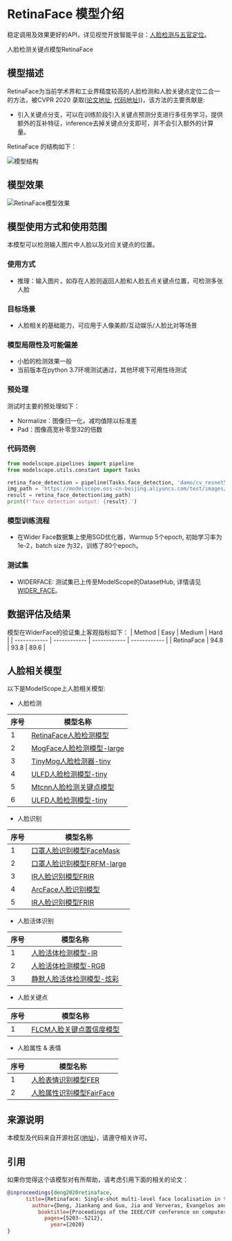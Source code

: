 
# RetinaFace 模型介绍
稳定调用及效果更好的API，详见视觉开放智能平台：[人脸检测与五官定位](https://vision.aliyun.com/experience/detail?tagName=facebody&children=DetectFace&spm=a2cio.27993362)。

人脸检测关键点模型RetinaFace


## 模型描述

RetinaFace为当前学术界和工业界精度较高的人脸检测和人脸关键点定位二合一的方法，被CVPR 2020 录取([论文地址](https://arxiv.org/abs/1905.00641), [代码地址](https://github.com/biubug6/Pytorch_Retinaface)))，该方法的主要贡献是:
- 引入关键点分支，可以在训练阶段引入关键点预测分支进行多任务学习，提供额外的互补特征，inference去掉关键点分支即可，并不会引入额外的计算量。


RetinaFace 的结构如下：

![模型结构](RetinaFace.jpg)


## 模型效果
![RetinaFace模型效果](result.png)

## 模型使用方式和使用范围
本模型可以检测输入图片中人脸以及对应关键点的位置。

### 使用方式
- 推理：输入图片，如存在人脸则返回人脸和人脸五点关键点位置，可检测多张人脸

### 目标场景
- 人脸相关的基础能力，可应用于人像美颜/互动娱乐/人脸比对等场景

### 模型局限性及可能偏差
- 小脸的检测效果一般
- 当前版本在python 3.7环境测试通过，其他环境下可用性待测试

### 预处理
测试时主要的预处理如下：
- Normalize：图像归一化，减均值除以标准差
- Pad：图像高宽补零至32的倍数

### 代码范例
```python
from modelscope.pipelines import pipeline
from modelscope.utils.constant import Tasks

retina_face_detection = pipeline(Tasks.face_detection, 'damo/cv_resnet50_face-detection_retinaface')
img_path = 'https://modelscope.oss-cn-beijing.aliyuncs.com/test/images/retina_face_detection.jpg'
result = retina_face_detection(img_path)
print(f'face detection output: {result}.')
```

### 模型训练流程
- 在Wider Face数据集上使用SGD优化器，Warmup 5个epoch, 初始学习率为1e-2，batch size 为32，训练了80个epoch。

### 测试集
- WIDERFACE: 测试集已上传至ModelScope的DatasetHub, 详情请见[WIDER_FACE](https://modelscope.cn/datasets/shaoxuan/WIDER_FACE)。

## 数据评估及结果
模型在WiderFace的验证集上客观指标如下：
| Method | Easy | Medium | Hard |
| ------------ | ------------ | ------------ | ------------ |
| RetinaFace | 94.8 | 93.8 | 89.6 |


## 人脸相关模型

以下是ModelScope上人脸相关模型:

- 人脸检测

| 序号 | 模型名称 |
| ------------ | ------------ |
| 1 | [RetinaFace人脸检测模型](https://modelscope.cn/models/damo/cv_resnet50_face-detection_retinaface/summary) |
| 2 | [MogFace人脸检测模型-large](https://modelscope.cn/models/damo/cv_resnet101_face-detection_cvpr22papermogface/summary) |
| 3 | [TinyMog人脸检测器-tiny](https://modelscope.cn/models/damo/cv_manual_face-detection_tinymog/summary) |
| 4 | [ULFD人脸检测模型-tiny](https://modelscope.cn/models/damo/cv_manual_face-detection_ulfd/summary) |
| 5 | [Mtcnn人脸检测关键点模型](https://modelscope.cn/models/damo/cv_manual_face-detection_mtcnn/summary) |
| 6 | [ULFD人脸检测模型-tiny](https://modelscope.cn/models/damo/cv_manual_face-detection_ulfd/summary) |


- 人脸识别

| 序号 | 模型名称 |
| ------------ | ------------ |
| 1 | [口罩人脸识别模型FaceMask](https://modelscope.cn/models/damo/cv_resnet_face-recognition_facemask/summary) |
| 2 | [口罩人脸识别模型FRFM-large](https://modelscope.cn/models/damo/cv_manual_face-recognition_frfm/summary) |
| 3 | [IR人脸识别模型FRIR](https://modelscope.cn/models/damo/cv_manual_face-recognition_frir/summary) |
| 4 | [ArcFace人脸识别模型](https://modelscope.cn/models/damo/cv_ir50_face-recognition_arcface/summary) |
| 5 | [IR人脸识别模型FRIR](https://modelscope.cn/models/damo/cv_manual_face-recognition_frir/summary) |

- 人脸活体识别

| 序号 | 模型名称 |
| ------------ | ------------ |
| 1 | [人脸活体检测模型-IR](https://modelscope.cn/models/damo/cv_manual_face-liveness_flir/summary) |
| 2 | [人脸活体检测模型-RGB](https://modelscope.cn/models/damo/cv_manual_face-liveness_flrgb/summary) |
| 3 | [静默人脸活体检测模型-炫彩](https://modelscope.cn/models/damo/cv_manual_face-liveness_flxc/summary) |

- 人脸关键点

| 序号 | 模型名称 |
| ------------ | ------------ |
| 1 | [FLCM人脸关键点置信度模型](https://modelscope.cn/models/damo/cv_manual_facial-landmark-confidence_flcm/summary) |

- 人脸属性 & 表情


| 序号 | 模型名称 |
| ------------ | ------------ |
| 1 | [人脸表情识别模型FER](https://modelscope.cn/models/damo/cv_vgg19_facial-expression-recognition_fer/summary) |
| 2 | [人脸属性识别模型FairFace](https://modelscope.cn/models/damo/cv_resnet34_face-attribute-recognition_fairface/summary) |

## 来源说明
本模型及代码来自开源社区([地址](https://github.com/biubug6/Pytorch_Retinaface))，请遵守相关许可。

## 引用
如果你觉得这个该模型对有所帮助，请考虑引用下面的相关的论文：

```BibTeX
@inproceedings{deng2020retinaface,
      title={Retinaface: Single-shot multi-level face localisation in the wild},
        author={Deng, Jiankang and Guo, Jia and Ververas, Evangelos and Kotsia, Irene and Zafeiriou, Stefanos},
          booktitle={Proceedings of the IEEE/CVF conference on computer vision and pattern recognition},
            pages={5203--5212},
              year={2020}
}
```

